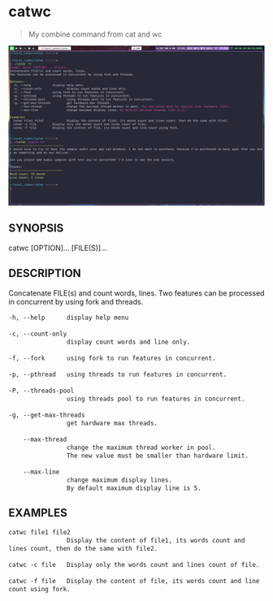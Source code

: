 # catwc
> My combine command from cat and wc

![User Guide](./2020-12-03_21-25.png)
## SYNOPSIS
catwc [OPTION]... [FILE(S)]...
## DESCRIPTION
Concatenate FILE(s) and count words, lines.
Two features can be processed in concurrent by using fork and threads.

```
-h, --help      display help menu

-c, --count-only
                display count words and line only.

-f, --fork      using fork to run features in concurrent.

-p, --pthread   using threads to run features in concurrent.

-P, --threads-pool
                using threads pool to run features in concurrent.

-g, --get-max-threads
                get hardware max threads.

    --max-thread
                change the maximum thread worker in pool. 
                The new value must be smaller than hardware limit.

    --max-line
                change maximum display lines. 
                By default maximum display line is 5.
```
## EXAMPLES
```
catwc file1 file2
                Display the content of file1, its words count and lines count, then do the same with file2.

catwc -c file   Display only the words count and lines count of file.

catwc -f file   Display the content of file, its words count and line count using fork.
```
